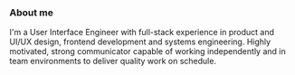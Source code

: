 ### About me

I'm a User Interface Engineer with full-stack experience in product and UI/UX design, frontend development and systems engineering.
Highly motivated, strong communicator capable of working independently and in team environments to deliver quality work on schedule.

<!--
**carolyn-hodges/carolyn-hodges** is a ✨ _special_ ✨ repository because its `README.md` (this file) appears on your GitHub profile.

Here are some ideas to get you started:

- 🔭 I’m currently working on ...
- 🌱 I’m currently learning ...
- 👯 I’m looking to collaborate on ...
- 🤔 I’m looking for help with ...
- 💬 Ask me about ...
- 📫 How to reach me: ...
- 😄 Pronouns: ...
- ⚡ Fun fact: ...
-->
